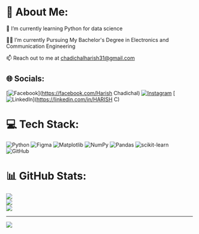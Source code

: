 # 💫 About Me:
🌱 I’m currently learning Python for data science

👨‍💻 I’m currently Pursuing My Bachelor's Degree in Electronics and Communication Engineering

📫 Reach out to me at chadichalharish31@gmail.com

## 🌐 Socials:
[![Facebook](https://img.shields.io/badge/Facebook-%231877F2.svg?logo=Facebook&logoColor=white)](https://facebook.com/Harish Chadichal) [![Instagram](https://img.shields.io/badge/Instagram-%23E4405F.svg?logo=Instagram&logoColor=white)](https://instagram.com/harish_chadichal) [![LinkedIn](https://img.shields.io/badge/LinkedIn-%230077B5.svg?logo=linkedin&logoColor=white)](https://linkedin.com/in/HARISH C) 

# 💻 Tech Stack:
![Python](https://img.shields.io/badge/python-3670A0?style=plastic&logo=python&logoColor=ffdd54) ![Figma](https://img.shields.io/badge/figma-%23F24E1E.svg?style=plastic&logo=figma&logoColor=white) ![Matplotlib](https://img.shields.io/badge/Matplotlib-%23ffffff.svg?style=plastic&logo=Matplotlib&logoColor=black) ![NumPy](https://img.shields.io/badge/numpy-%23013243.svg?style=plastic&logo=numpy&logoColor=white) ![Pandas](https://img.shields.io/badge/pandas-%23150458.svg?style=plastic&logo=pandas&logoColor=white) ![scikit-learn](https://img.shields.io/badge/scikit--learn-%23F7931E.svg?style=plastic&logo=scikit-learn&logoColor=white) ![GitHub](https://img.shields.io/badge/github-%23121011.svg?style=plastic&logo=github&logoColor=white)
# 📊 GitHub Stats:
![](https://github-readme-stats.vercel.app/api?username=harishcchadichal&theme=highcontrast&hide_border=false&include_all_commits=true&count_private=false)<br/>
![](https://github-readme-streak-stats.herokuapp.com/?user=harishcchadichal&theme=highcontrast&hide_border=false)<br/>
![](https://github-readme-stats.vercel.app/api/top-langs/?username=harishcchadichal&theme=highcontrast&hide_border=false&include_all_commits=true&count_private=false&layout=compact)

---
[![](https://visitcount.itsvg.in/api?id=harishcchadichal&icon=5&color=3)](https://visitcount.itsvg.in)

<!-- Proudly created with GPRM ( https://gprm.itsvg.in ) -->
